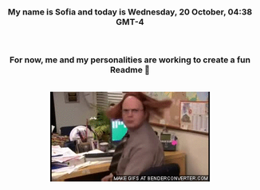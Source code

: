 


<div align="center">
<h3 >My name is Sofia and today is Wednesday, 20 October, 04:38 GMT-4</h3><br>
<h3 >For now, me and my personalities are working to create a fun Readme 👋
</h3><br>
<img src='img/dwight.gif' alt='working...'/>
</div>
